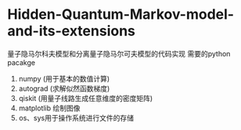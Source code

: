 # Hidden-Quantum-Markov-model-and-its-extensions
量子隐马尔科夫模型和分离量子隐马尔可夫模型的代码实现
需要的python pacakge
  1. numpy (用于基本的数值计算)
  2. autograd (求解似然函数梯度)
  3. qiskit (用量子线路生成任意维度的密度矩阵)
  4. matplotlib 绘制图像
  5. os、sys用于操作系统进行文件的存储
